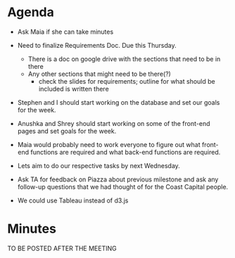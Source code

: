 # Agenda

* Ask Maia if she can take minutes

* Need to finalize Requirements Doc. Due this Thursday.
    * There is a doc on google drive with the sections that need to be in there
    * Any other sections that might need to be there(?)
         * check the slides for requirements; outline for what should be included is written there

* Stephen and I should start working on the database and set our goals for the week.

* Anushka and Shrey should start working on some of the front-end pages and set goals for the week.

* Maia would probably need to work everyone to figure out what front-end functions are required and what back-end functions are required.

* Lets aim to do our respective tasks by next Wednesday.

* Ask TA for feedback on Piazza about previous milestone and ask any follow-up questions that we had thought of for the Coast Capital people.

* We could use Tableau instead of d3.js

# Minutes

TO BE POSTED AFTER THE MEETING
